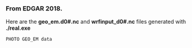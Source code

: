 ### From EDGAR 2018.

Here are the **geo_em.d0#.nc** and **wrfinput_d0#.nc** files generated with **./real.exe**

```
PHOTO GEO_EM data
```
